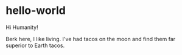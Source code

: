 # hello-world

Hi Humanity!

Berk here, I like living.
I've had tacos on the moon and find them far superior to Earth tacos.
